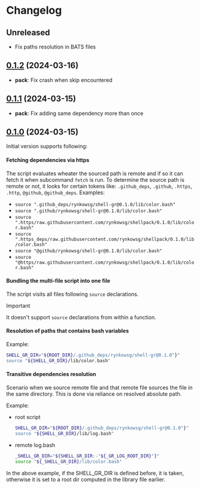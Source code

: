 # Changelog

## Unreleased

- Fix paths resolution in BATS files

## [0.1.2](https://github.com/rynkowsg/shellpack/compare/v0.1.1...v0.1.2) (2024-03-16)

- **pack**: Fix crash when skip encountered

## [0.1.1](https://github.com/rynkowsg/shellpack/compare/v0.1.0...v0.1.1) (2024-03-15)

- **pack**: Fix adding same dependency more than once

## [0.1.0](https://github.com/rynkowsg/shellpack/commits/v0.1.0) (2024-03-15)

Initial version supports following:

#### Fetching dependencies via https

The script evaluates wheater the sourced path is remote and
if so it can fetch it when subcommand `fetch` is run.
To determine the source path is remote or not, it looks for certain tokens like:
`.github_deps`, `.github`, `.https`, `.http`, `@github`, `@github_deps`.
Examples:
- `source ".github_deps/rynkowsg/shell-gr@0.1.0/lib/color.bash"`
- `source ".github/rynkowsg/shell-gr@0.1.0/lib/color.bash"`
- `source ".https/raw.githubusercontent.com/rynkowsg/shellpack/0.1.0/lib/color.bash"`
- `source ".https_deps/raw.githubusercontent.com/rynkowsg/shellpack/0.1.0/lib/color.bash"`
- `source "@github/rynkowsg/shell-gr@0.1.0/lib/color.bash"`
- `source "@https/raw.githubusercontent.com/rynkowsg/shellpack/0.1.0/lib/color.bash"`

#### Bundling the multi-file script into one file

The script visits all files following `source` declarations.

> [!IMPORTANT]
> It doesn't support `source` declarations from within a function.

#### Resolution of paths that contains bash variables

Example:
```bash
SHELL_GR_DIR="${ROOT_DIR}/.github_deps/rynkowsg/shell-gr@0.1.0"}"
source "${SHELL_GR_DIR}/lib/color.bash"
```

#### Transitive dependencies resolution

Scenario when we source remote file and that remote file sources the file in the same directory.
This is done via reliance on resolved absolute path.

Example:

- root script
  ```bash
  SHELL_GR_DIR="${ROOT_DIR}/.github_deps/rynkowsg/shell-gr@0.1.0"}"
  source "${SHELL_GR_DIR}/lib/log.bash"
  ```

- remote log.bash
  ```bash
  _SHELL_GR_DIR="${SHELL_GR_DIR:-"${_GR_LOG_ROOT_DIR}"}"
  source "${_SHELL_GR_DIR}/lib/color.bash"
  ```

In the above example, if the SHELL_GR_DIR is defined before, it is taken,
otherwise it is set to a root dir computed in the library file earlier.
